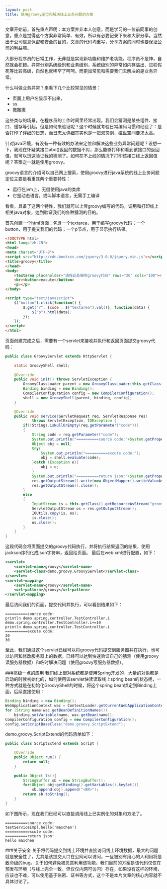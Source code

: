 ```yaml
---
layout: post
title: 使用groovy定位和解决线上业务问题的方案
---
```

文章开始前，首先重点声明：本方案并非本人创意，而是学习的一位前同事的创意，重点是觉得这个方案非常简单、有效，所以有必要记录下来和大家分享。当然出于公司信息保密和安全的目的，文章的代码均重写，分享方案的同时也要保证公司的利益嘛。

大部分程序员的日常工作，无非就是实现新功能和维护老功能。程序员不是神，自然就会犯错。异常分别系统级别和业务级别，系统级别的异常如内存溢出、进程假死等比较高级，自然也就稀罕了呵呵。而更加常见和需要我们去解决的是业务异常。

什么叫做业务异常？来看下几个比较常见的情景：
* 页面上用户名显示不出来，
* ss
* 撒撒撒

这些类似的场景，在程序员的工作时间里经常出现。我们会猜测是某些组件、接口、缓存等引起，但是如何来验证呢？这个时候就考验日常编码习惯和经验了：是否打印了详细的日志，而日志太详细其实也是一把双刃剑，磁盘空间要求太高。

针对java环境，有没有一种有效的办法来定位和解决这些业务异常问题呢？设想一下，我现在怀疑某接口abc()返回的数据不对，那么能够打印和看到该接口的返回值，就可以迅速验证我的猜测了。如何在不上线的情况下打印该接口线上返回值呢？答案之一就是使用groovy。

groovy语言的介绍可以自己网上搜索，使用groovy进行java系统的线上业务问题定位主要是看重其两个重要特性：
* 运行在jvm上，无缝使用java的类库
* 它是动态语言，或叫脚本语言，无需手工编译

看看，具备了这两个特性，我们就可以上传groovy编写的代码，调用和打印线上相关java对象，达到验证我们的各种猜测的目的。

首先创建一个html页面：包含一个textarea，用于编写groovy代码；一个button，用于提交我们的代码；一个p节点，用于显示执行结果。
```html
<!DOCTYPE html>
<html lang="zh-CN">
<head>
<meta charset="UTF-8">
<script src="http://cdn.bootcss.com/jquery/3.0.0/jquery.min.js"></script>
<title>groovy</title>
</head>
<body>
	<textarea placeholder="请在此处编写groovy代码" rows="20" cols="100"></textarea>
	<br><button>excute</button>
	<p></p>
</body>

<script type="text/javascript">
	$("button").click(function() {
		$.get("?", {code : $("textarea").val()}, function(data) {
			$("p").html(data);
		});
	});
</script>
</html>
```

页面创建完成之后，需要有一个servlet来接收并执行和返回页面提交groovy代码：
```java
public class GroovyServlet extends HttpServlet {
	
	static GroovyShell shell;
	
	@Override
	public void init() throws ServletException {
		GroovyClassLoader parent = new GroovyClassLoader(this.getClass().getClassLoader());
		Binding binding = new Binding();
		CompilerConfiguration config = new CompilerConfiguration();
		shell = new GroovyShell(parent, binding, config);
	}

	@Override
	public void service(ServletRequest req, ServletResponse res)
			throws ServletException, IOException {
		if(!Strings.isNullOrEmpty(req.getParameter("code")))
		{
			String code = req.getParameter("code");
			System.out.println("==========source code:"+System.getProperty("line.separator")+code);
			Object obj = null;
			try{
				System.out.println("==========excute code:");
				obj = shell.evaluate(code);
			}catch (Exception e){
				obj = e;
			}
			System.out.println("==========return json:"+System.getProperty("line.separator")+obj);
			res.getOutputStream().write(new ObjectMapper().writeValueAsString(obj).getBytes());
			res.getOutputStream().close();
		}
		else
		{
			InputStream is = this.getClass().getResourceAsStream("groovy.html");
			ServletOutputStream os = res.getOutputStream();
			IOUtils.copy(is, os);
			is.close();
			os.close();
		}
	}
}
```
这段代码会将页面提交的groovy代码执行，并将执行结果返回的结果，使用jackson序列化成json字符串，返回给页面。
最后在web.xml进行配置，如下：
```xml
<servlet>
	<servlet-name>groovy</servlet-name>
	<servlet-class>demo.groovy.GroovyServlet</servlet-class>
</servlet>
<servlet-mapping>
	<servlet-name>groovy</servlet-name>
	<url-pattern>/groovy</url-pattern>
</servlet-mapping>
```
最后访问我们的页面，提交代码并执行，可以看到结果如下：
```
==========source code:
println demo.spring.controller.TestController.i
demo.spring.controller.TestController.i+=10
println demo.spring.controller.TestController.i
==========excute code:
20
30
```
至此，我们通过这个servlet已经可以将groovy代码提交到服务器并在执行，也可以访问和修改服务器上的数据，已经可以达到快速验证自己的猜测（使用groovy读服务器数据）和临时解决问题（使用groovy写服务器数据）。

###高级一点的应用
我们线上很对系统都是使用Spring开发的，大量的对象都是启动的时候初始化的，如何使用该servlet快读读取线上spring bean的状态呢，一种方式就是在初始化GroovyShell的时候，将这个spring bean绑定到Binding上面，后续直接使用：
```java
Binding binding = new Binding();
WebApplicationContext wac = ContextLoader.getCurrentWebApplicationContext();
for (String name:wac.getBeanDefinitionNames()) 
	binding.setVariable(name, wac.getBean(name));
CompilerConfiguration config = new CompilerConfiguration();
config.setScriptBaseClass("demo.groovy.ScriptExtend");
```
demo.groovy.ScriptExtend的代码清单如下：
```java
public class ScriptExtend extends Script {

	@Override
	public Object run() {
		return null;
	}
	
	public Object ls(){
		StringBuffer sb = new StringBuffer();
		for(Object obj:getBinding().getVariables().keySet())
			sb.append(obj).append("<BR>");
		return sb.toString();
	}
}
```
如下图所示，现在我们已经可以直接调用线上已实例化的对象和方法了。
```
==========source code:
testServiceImpl.hello('maxchen')
==========excute code:
==========return json:
hello maxchen
```
###关于安全
关于将代码提交到线上环境并直接访问线上环境数据，最大的问题就是安全性了，尤其是该提交入口在公网可以访问，一旦被别有用心的人利用将是致命级的bug。关于如何避免被恶意利用该功能，我们目前的方案是该代码仅仅在预发布环境（与线上完全一致，但仅仅内网可访问）存在，如果没有这样的环境，应该也不难，可以使用基于账密、证书等方式，这个不是本片文章的核心内容就不具体讨论了。